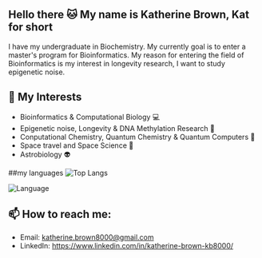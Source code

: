 ## Hello there 🐱 My name is Katherine Brown, Kat for short

I have my undergraduate in Biochemistry.
My currently goal is to enter a master's program for Bioinformatics.
My reason for entering the field of Bioinformatics is my interest in longevity research, I want to study epigenetic noise.

## 🔬 My Interests
- Bioinformatics & Computational Biology 💻
- Epigenetic noise, Longevity & DNA Methylation Research 🧬
- Conputational Chemistry, Quantum Chemistry & Quantum Computers 🧪
- Space travel and Space Science 🚀
- Astrobiology 👽

##my languages
![Top Langs](https://github-readme-stats.vercel.app/api/top-langs/?username=janedoe&layout=compact&theme=radical)

![Language](https://img.shields.io/github/languages/top/janedoe/my-repository)

## 📫 How to reach me:
- Email: katherine.brown8000@gmail.com 
- LinkedIn: https://www.linkedin.com/in/katherine-brown-kb8000/


<!--
**Katherine-Brown-8000/Katherine-Brown-8000** is a ✨ _special_ ✨ repository because its `README.md` (this file) appears on your GitHub profile.

Here are some ideas to get you started:

- 🔭 I’m currently working on ...
- 🌱 I’m currently learning ...
- 👯 I’m looking to collaborate on ...
- 🤔 I’m looking for help with ...
- 💬 Ask me about ...
- 📫 How to reach me: ...
- 😄 Pronouns: ...
- ⚡ Fun fact: ...
-->
